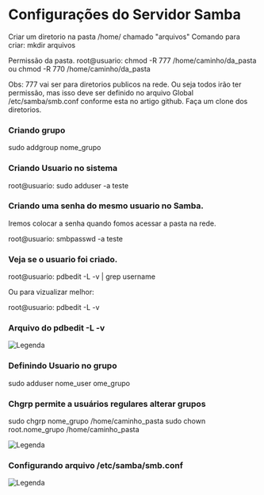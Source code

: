 # Configurações do Servidor Samba


Criar um diretorio na pasta /home/ chamado "arquivos" 
  Comando para criar: mkdir arquivos
  
Permissão da pasta.
root@usuario: chmod -R 777 /home/caminho/da_pasta ou chmod -R 770 /home/caminho/da_pasta
 
Obs: 777 vai ser para diretorios publicos na rede. Ou seja todos irão ter permissão, mas isso deve ser definido no arquivo Global /etc/samba/smb.conf conforme esta no artigo github. Faça um clone dos diretorios.

### Criando grupo
sudo addgroup nome_grupo

### Criando Usuario no sistema
root@usuario: sudo adduser -a teste

### Criando uma senha do mesmo usuario no Samba. 

Iremos colocar a senha quando fomos acessar a pasta na rede.

root@usuario: smbpasswd -a teste

### Veja se o usuario foi criado.

root@usuario: pdbedit -L -v | grep username

Ou para vizualizar melhor:  

root@usuario: pdbedit -L -v  


### Arquivo do pdbedit -L -v 


![Legenda](https://github.com/murilothink/servidorsamba/blob/master/Capturara.PNG?raw=true)

### Definindo Usuario no grupo

sudo adduser nome_user ome_grupo

### Chgrp permite a usuários regulares alterar grupos

sudo chgrp nome_grupo /home/caminho_pasta
sudo chown root.nome_grupo /home/caminho_pasta

![Legenda](https://github.com/murilothink/servidorsamba/blob/master/grupo.PNG?raw=true)

### Configurando arquivo /etc/samba/smb.conf

![Legenda](https://raw.githubusercontent.com/murilothink/servidorsamba/master/image.png)


